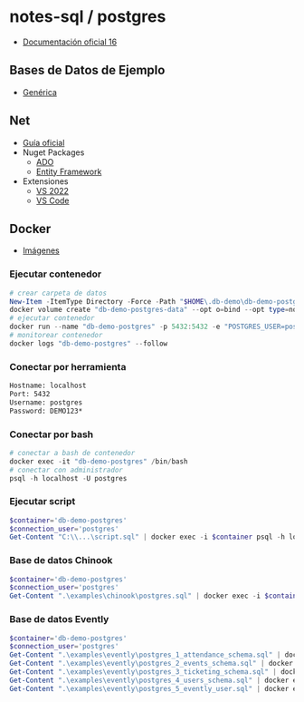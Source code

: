 # notes-sql / postgres

- [Documentación oficial 16](https://www.postgresql.org/docs/16/index.html)

## Bases de Datos de Ejemplo

- [Genérica](https://github.com/lerocha/chinook-database)

## Net

- [Guía oficial](https://www.npgsql.org)
- Nuget Packages
  - [ADO](https://www.nuget.org/packages/Npgsql)
  - [Entity Framework](https://www.nuget.org/packages/Npgsql.EntityFrameworkCore.PostgreSQL)
- Extensiones
  - [VS 2022](https://marketplace.visualstudio.com/items?itemName=RojanskyS.NpgsqlPostgreSQLIntegration)
  - [VS Code](https://marketplace.visualstudio.com/items?itemName=ckolkman.vscode-postgres)

## Docker

- [Imágenes](https://hub.docker.com/_/postgres)

### Ejecutar contenedor

```powershell
# crear carpeta de datos
New-Item -ItemType Directory -Force -Path "$HOME\.db-demo\db-demo-postgres-data"
docker volume create "db-demo-postgres-data" --opt o=bind --opt type=none --opt device="$HOME\.db-demo\db-demo-postgres-data"
# ejecutar contenedor
docker run --name "db-demo-postgres" -p 5432:5432 -e "POSTGRES_USER=postgres" -e "POSTGRES_PASSWORD=DEMO123*" -e "PGDATA=/var/lib/postgresql/data/pgdata" -v "db-demo-postgres-data:/var/lib/postgresql/data" -d "postgres:16.3"
# monitorear contenedor
docker logs "db-demo-postgres" --follow
```

### Conectar por herramienta

```txt
Hostname: localhost
Port: 5432
Username: postgres
Password: DEMO123*
```

### Conectar por bash

```powershell
# conectar a bash de contenedor
docker exec -it "db-demo-postgres" /bin/bash
# conectar con administrador
psql -h localhost -U postgres
```

### Ejecutar script

```powershell
$container='db-demo-postgres'
$connection_user='postgres'
Get-Content "C:\\...\script.sql" | docker exec -i $container psql -h localhost -U $connection_user
```

### Base de datos Chinook

```powershell
$container='db-demo-postgres'
$connection_user='postgres'
Get-Content ".\examples\chinook\postgres.sql" | docker exec -i $container psql -h localhost -U $connection_user
```

### Base de datos Evently

```powershell
$container='db-demo-postgres'
$connection_user='postgres'
Get-Content ".\examples\evently\postgres_1_attendance_schema.sql" | docker exec -i $container psql -h localhost -U $connection_user
Get-Content ".\examples\evently\postgres_2_events_schema.sql" | docker exec -i $container psql -h localhost -U $connection_user
Get-Content ".\examples\evently\postgres_3_ticketing_schema.sql" | docker exec -i $container psql -h localhost -U $connection_user
Get-Content ".\examples\evently\postgres_4_users_schema.sql" | docker exec -i $container psql -h localhost -U $connection_user
Get-Content ".\examples\evently\postgres_5_evently_user.sql" | docker exec -i $container psql -h localhost -U $connection_user
```
